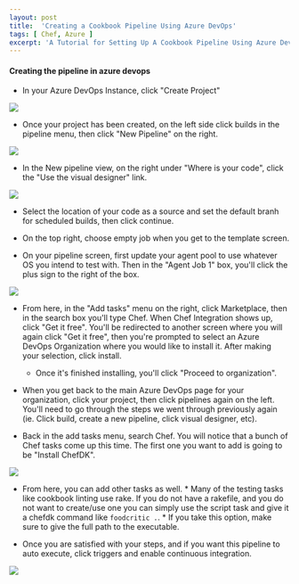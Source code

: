 ```yaml
---
layout: post
title:  'Creating a Cookbook Pipeline Using Azure DevOps'
tags: [ Chef, Azure ]
excerpt: 'A Tutorial for Setting Up A Cookbook Pipeline Using Azure DevOps'
---
```


#### Creating the pipeline in azure devops
- In your Azure DevOps Instance, click "Create Project"

![](/assets/images/posts/azure-devops-pipeline/create-new-project.png)

- Once your project has been created, on the left side click builds in the pipeline menu, then click "New Pipeline" on the right. 

![](/assets/images/posts/azure-devops-pipeline/new-pipeline.png)

- In the New pipeline view, on the right under "Where is your code", click the "Use the visual designer" link. 

![](/assets/images/posts/azure-devops-pipeline/where-is-your-code.png)

- Select the location of your code as a source and set the default branh for scheduled builds, then click continue. 

- On the top right, choose empty job when you get to the template screen.

- On your pipeline screen, first update your agent pool to use whatever OS you intend to test with. Then in the "Agent Job 1" box, you'll click the plus sign to the right of the box. 

![](/assets/images/posts/azure-devops-pipeline/creating-agent-job-1.png)

- From here, in the "Add tasks" menu on the right, click Marketplace, then in the search box you'll type Chef. When Chef Integration shows up, click "Get it free". You'll be redirected to another screen where you will again click "Get it free", then you're prompted to select an Azure DevOps Organization where you would like to install it. After making your selection, click install. 
    - Once it's finished installing, you'll click "Proceed to organization". 

- When you get back to the main Azure DevOps page for your organization, click your project, then click pipelines again on the left. You'll need to go through the steps we went through previously again (ie. Click build, create a new pipeline, click visual designer, etc). 

- Back in the add tasks menu, search Chef. You will notice that a bunch of Chef tasks come up this time. The first one you want to add is going to be "Install ChefDK". 

![](/assets/images/posts/azure-devops-pipeline/add-tasks.png)

- From here, you can add other tasks as well. * Many of the testing tasks like cookbook linting use rake. If you do not have a rakefile, and you do not want to create/use one you can simply use the script task and give it a chefdk command like `foodcritic .`. * If you take this option, make sure to give the full path to the executable. 

- Once you are satisfied with your steps, and if you want this pipeline to auto execute, click triggers and enable continuous integration. 

![](/assets/images/posts/azure-devops-pipeline/enable-continuous-integration.png)